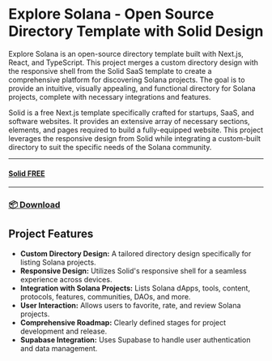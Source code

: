 # Explore Solana - Open Source Directory Template with Solid Design

Explore Solana is an open-source directory template built with Next.js, React, and TypeScript. This project merges a custom directory design with the responsive shell from the Solid SaaS template to create a comprehensive platform for discovering Solana projects. The goal is to provide an intuitive, visually appealing, and functional directory for Solana projects, complete with necessary integrations and features.

Solid is a free Next.js template specifically crafted for startups, SaaS, and software websites. It provides an extensive array of necessary sections, elements, and pages required to build a fully-equipped website. This project leverages the responsive design from Solid while integrating a custom-built directory to suit the specific needs of the Solana community.

___
#### [Solid FREE](https://solid-free.nextjstemplates.com/)
___

### [📦 Download](https://nextjstemplates.com/templates/solid)


## Project Features

- **Custom Directory Design:** A tailored directory design specifically for listing Solana projects.
- **Responsive Design:** Utilizes Solid's responsive shell for a seamless experience across devices.
- **Integration with Solana Projects:** Lists Solana dApps, tools, content, protocols, features, communities, DAOs, and more.
- **User Interaction:** Allows users to favorite, rate, and review Solana projects.
- **Comprehensive Roadmap:** Clearly defined stages for project development and release.
- **Supabase Integration:** Uses Supabase to handle user authentication and data management.
